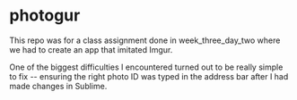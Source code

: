 # photogur
This repo was for a class assignment done in week_three_day_two where we had to create an app that imitated Imgur. 

One of the biggest difficulties I encountered turned out to be really simple to fix -- ensuring the right photo ID was typed in the address bar after I had made changes in Sublime.


